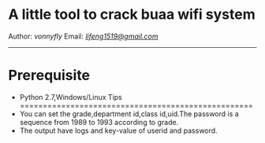 A little tool to crack buaa wifi system
==================================================
Author: *vonnyfly* 
Email: *lifeng1519@gmail.com*
***
Prerequisite
==================================================
*   Python 2.7,Windows/Linux
Tips
===================================================
*   You can set the grade,department id,class id,uid.The password is a sequence from 
    1989 to 1993 according to grade.
*   The output have logs and key-value of userid and password.
